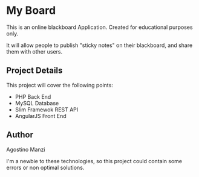 # My Board

This is an online blackboard Application. Created for educational purposes only.

It will allow people to publish "sticky notes" on their blackboard, and share them with other users.

## Project Details

This project will cover the following points:

* PHP Back End
* MySQL Database
* Slim Framewok REST API
* AngularJS Front End

## Author

Agostino Manzi

I'm a newbie to these technologies, so this project could contain some errors or non optimal solutions.

